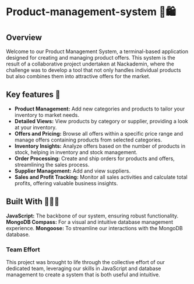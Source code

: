 # Product-management-system 🛒🛍️
## Overview
Welcome to our Product Management System, a terminal-based application designed for creating and managing product offers. This system is the result of a collaborative project undertaken at Nackademin, where the challenge was to develop a tool that not only handles individual products but also combines them into attractive offers for the market.

## Key features 💫
- **Product Management:** Add new categories and products to tailor your inventory to market needs.
- **Detailed Views:** View products by category or supplier, providing a look at your inventory.
- **Offers and Pricing:** Browse all offers within a specific price range and manage offers containing products from selected categories.
- **Inventory Insights:** Analyze offers based on the number of products in stock, helping in inventory and stock management.
- **Order Processing:** Create and ship orders for products and offers, streamlining the sales process.
- **Supplier Management:** Add and view suppliers.
- **Sales and Profit Tracking:** Monitor all sales activities and calculate total profits, offering valuable business insights.

## Built With 👷🏼‍♀️
**JavaScript:** The backbone of our system, ensuring robust functionality.
**MongoDB Compass:** For a visual and intuitive database management experience.
**Mongoose:** To streamline our interactions with the MongoDB database.

### Team Effort
This project was brought to life through the collective effort of our dedicated team, leveraging our skills in JavaScript and database management to create a system that is both useful and intuitive.
